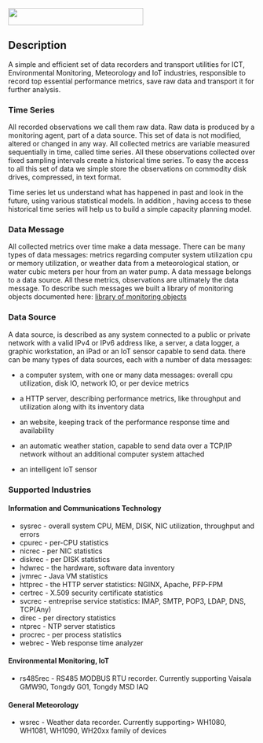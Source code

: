 <img src="https://github.com/kronometrix/recording/blob/master/k-logo.png" align="left" height="35" width="275" />
<br/><br/>

## Description

A simple and efficient set of data recorders and transport utilities for ICT, Environmental Monitoring, Meteorology and IoT industries, responsible to record top essential performance metrics, save raw data and transport it for further analysis. 

### Time Series
All recorded observations we call them raw data. Raw data is produced by a monitoring agent, part of a data source.  This set of data is not modified, altered or changed in any way. All collected metrics are variable measured sequentially in time, called time series. All these observations collected over fixed sampling intervals create a historical time series. To easy the access to all this set of data we simple store the observations on commodity disk drives, compressed, in text format.

Time series let us understand what has happened in past and look in the future, using various statistical models. In addition , having access to these historical time series will help us to build a simple capacity planning model.


### Data Message
All collected metrics over time make a data message. There can be many types of data messages: metrics regarding computer system utilization cpu or memory utilization, or weather data from a meteorological station, or water cubic meters per hour from an water pump. A data message belongs to a data source. All these metrics, observations are ultimately the data message. To describe such messages we built a library of monitoring objects documented here: [library of monitoring objects](https://github.com/sparvu/lmo)


### Data Source
A data source, is described as any system connected to a public or private network with a valid IPv4 or IPv6 address like, a server, a data logger, a graphic workstation, an iPad or an IoT sensor capable to send data. there can be many types of data sources, each with a number of data messages:

 * a computer system, with one or many data messages: overall cpu utilization, disk IO, network IO, or per device metrics 
 
 * a HTTP server, describing performance metrics, like throughput and utilization along with its inventory data
 
 * an website, keeping track of the performance response time and availability
 
 * an automatic weather station, capable to send data over a TCP/IP network without an additional computer system attached
 
 * an intelligent IoT sensor
 

### Supported Industries

#### Information and Communications Technology

 * sysrec - overall system CPU, MEM, DISK, NIC utilization, throughput and errors
 * cpurec - per-CPU statistics
 * nicrec - per NIC statistics
 * diskrec - per DISK statistics
 * hdwrec - the hardware, software data inventory
 * jvmrec - Java VM statistics
 * httprec - the HTTP server statistics: NGINX, Apache, PFP-FPM
 * certrec - X.509 security certificate statistics
 * svcrec - entreprise service statistics: IMAP, SMTP, POP3, LDAP, DNS, TCP(Any)
 * direc - per directory statistics 
 * ntprec - NTP server statistics
 * procrec - per process statistics
 * webrec - Web response time analyzer


#### Environmental Monitoring, IoT

 * rs485rec - RS485 MODBUS RTU recorder. Currently supporting Vaisala GMW90, Tongdy G01, Tongdy MSD IAQ  


#### General Meteorology

 * wsrec - Weather data recorder. Currently supporting> WH1080, WH1081, WH1090, WH20xx family of devices
  
